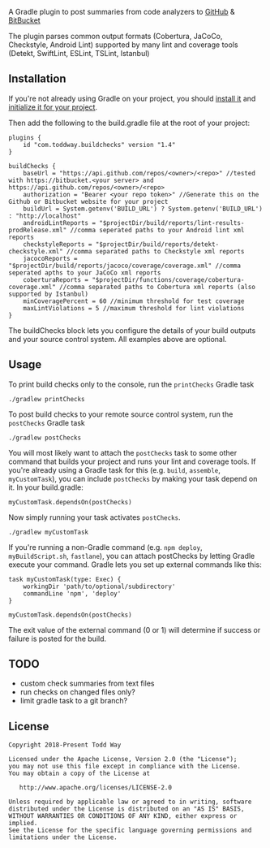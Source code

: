 A Gradle plugin to post summaries from code analyzers to [GitHub](https://developer.github.com/v3/repos/statuses/) & [BitBucket](https://developer.atlassian.com/server/bitbucket/how-tos/updating-build-status-for-commits/)

The plugin parses common output formats (Cobertura, JaCoCo, Checkstyle, Android Lint)
supported by many lint and coverage tools (Detekt, SwiftLint, ESLint, TSLint, Istanbul)

## Installation
If you're not already using Gradle on your project,
you should [install it](https://docs.gradle.org/current/userguide/installation.html)
and [initialize it for your project](https://guides.gradle.org/creating-new-gradle-builds/).

Then add the following to the build.gradle file at the root of your project:

    plugins {
        id "com.toddway.buildchecks" version "1.4"
    }

    buildChecks {
        baseUrl = "https://api.github.com/repos/<owner>/<repo>" //tested with https://bitbucket.<your server> and https://api.github.com/repos/<owner>/<repo>
        authorization = "Bearer <your repo token>" //Generate this on the Github or Bitbucket website for your project
        buildUrl = System.getenv('BUILD_URL') ? System.getenv('BUILD_URL') : "http://localhost"
        androidLintReports = "$projectDir/build/reports/lint-results-prodRelease.xml" //comma seperated paths to your Android lint xml reports
        checkstyleReports = "$projectDir/build/reports/detekt-checkstyle.xml" //comma separated paths to Checkstyle xml reports
        jacocoReports = "$projectDir/build/reports/jacoco/coverage/coverage.xml" //comma seperated apths to your JaCoCo xml reports
        coberturaReports = "$projectDir/functions/coverage/cobertura-coverage.xml" //comma separated paths to Cobertura xml reports (also supported by Istanbul)
        minCoveragePercent = 60 //minimum threshold for test coverage
        maxLintViolations = 5 //maximum threshold for lint violations
    }

The buildChecks block lets you configure the details of your build outputs and your source control system.  All examples above are optional.



## Usage
To print build checks only to the console, run the `printChecks` Gradle task

    ./gradlew printChecks

To post build checks to your remote source control system, run the `postChecks` Gradle task

    ./gradlew postChecks

You will most likely want to attach the `postChecks` task to some other command that builds your project and runs your lint and coverage tools.
If you're already using a Gradle task for this (e.g. `build`, `assemble`, `myCustomTask`),
you can include `postChecks` by making your task depend on it.  In your build.gradle:

    myCustomTask.dependsOn(postChecks)

Now simply running your task activates `postChecks`.

    ./gradlew myCustomTask

If you're running a non-Gradle command (e.g. `npm deploy`, `myBuildScript.sh`, `fastlane`),
you can attach postChecks by letting Gradle execute your command.
Gradle lets you set up external commands like this:

    task myCustomTask(type: Exec) {
        workingDir 'path/to/optional/subdirectory'
        commandLine 'npm', 'deploy'
    }

    myCustomTask.dependsOn(postChecks)


The exit value of the external command (0 or 1) will determine if success or failure is posted for the build.

## TODO
- custom check summaries from text files
- run checks on changed files only?
- limit gradle task to a git branch?



License
-------

    Copyright 2018-Present Todd Way

    Licensed under the Apache License, Version 2.0 (the "License");
    you may not use this file except in compliance with the License.
    You may obtain a copy of the License at

       http://www.apache.org/licenses/LICENSE-2.0

    Unless required by applicable law or agreed to in writing, software
    distributed under the License is distributed on an "AS IS" BASIS,
    WITHOUT WARRANTIES OR CONDITIONS OF ANY KIND, either express or implied.
    See the License for the specific language governing permissions and
    limitations under the License.
